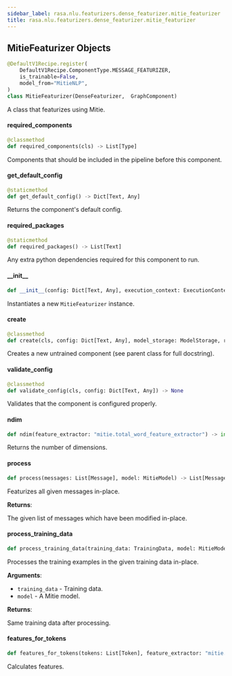 ```yaml
---
sidebar_label: rasa.nlu.featurizers.dense_featurizer.mitie_featurizer
title: rasa.nlu.featurizers.dense_featurizer.mitie_featurizer
---
```

## MitieFeaturizer Objects

```python
@DefaultV1Recipe.register(
    DefaultV1Recipe.ComponentType.MESSAGE_FEATURIZER,
    is_trainable=False,
    model_from="MitieNLP",
)
class MitieFeaturizer(DenseFeaturizer,  GraphComponent)
```

A class that featurizes using Mitie.

#### required\_components

```python
@classmethod
def required_components(cls) -> List[Type]
```

Components that should be included in the pipeline before this component.

#### get\_default\_config

```python
@staticmethod
def get_default_config() -> Dict[Text, Any]
```

Returns the component&#x27;s default config.

#### required\_packages

```python
@staticmethod
def required_packages() -> List[Text]
```

Any extra python dependencies required for this component to run.

#### \_\_init\_\_

```python
def __init__(config: Dict[Text, Any], execution_context: ExecutionContext) -> None
```

Instantiates a new `MitieFeaturizer` instance.

#### create

```python
@classmethod
def create(cls, config: Dict[Text, Any], model_storage: ModelStorage, resource: Resource, execution_context: ExecutionContext) -> MitieFeaturizer
```

Creates a new untrained component (see parent class for full docstring).

#### validate\_config

```python
@classmethod
def validate_config(cls, config: Dict[Text, Any]) -> None
```

Validates that the component is configured properly.

#### ndim

```python
def ndim(feature_extractor: "mitie.total_word_feature_extractor") -> int
```

Returns the number of dimensions.

#### process

```python
def process(messages: List[Message], model: MitieModel) -> List[Message]
```

Featurizes all given messages in-place.

**Returns**:

  The given list of messages which have been modified in-place.

#### process\_training\_data

```python
def process_training_data(training_data: TrainingData, model: MitieModel) -> TrainingData
```

Processes the training examples in the given training data in-place.

**Arguments**:

- `training_data` - Training data.
- `model` - A Mitie model.
  

**Returns**:

  Same training data after processing.

#### features\_for\_tokens

```python
def features_for_tokens(tokens: List[Token], feature_extractor: "mitie.total_word_feature_extractor") -> Tuple[np.ndarray, np.ndarray]
```

Calculates features.

